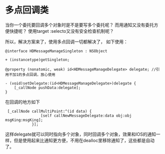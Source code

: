多点回调类
====================

当你一个委托要回调多个对象时是不是要写多个委托呢？
而用通知又没有委托方便快捷呢？
使用target :selecto又没有安全检查机制呢？

所以，解决方案来了，使用多点回调一切都解决了，
如下使用：

```
@interface HDMessageManageSingleton : NSObject

+ (instancetype)getSingleton;

@property (nonatomic, weak) id<HDMessageManageDelegate> delegate; //引用不加1的多点回调，放心使用

```

```
- (void)setDelegate:(id<HDMessageManageDelegate>)delegate {
    [_callNode pushData:delegate];
}
```

在回调的地方如下

```
 [_callNode callMultiPoint:^(id data) {
                [self callNewMessageDelegate:data obj:obj msgKing:msgKing];
            }];
```

这样delegate就可以同时指向多个对象，同时回调多个对象，效果和IOS的通知一样，但是使用起来比通知更方便，不用在dealloc里移除通知了，这些都是自动了。

